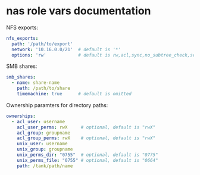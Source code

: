 # nas role vars documentation

NFS exports:

```yaml
nfs_exports:
  path: '/path/to/export'
  network: '10.16.0.0/21'  # default is '*'
  options: 'rw'            # default is rw,acl,sync,no_subtree_check,sec=krb5p
```

SMB shares:

```yaml
smb_shares:
  - name: share-name
    path: /path/to/share
    timemachine: true      # default is omitted
```

Ownership paramters for directory paths:

```yaml
ownerships:
  - acl_user: username
    acl_user_perms: rwX     # optional, default is "rwX"
    acl_group: groupname
    acl_group_perms: rwX    # optional, default is "rwX"
    unix_user: username
    unix_group: groupname
    unix_perms_dir: "0755"  # optional, default is "0775"
    unix_perms_file: "0755" # optional, default is "0664"
    path: /tank/path/name
 
```
